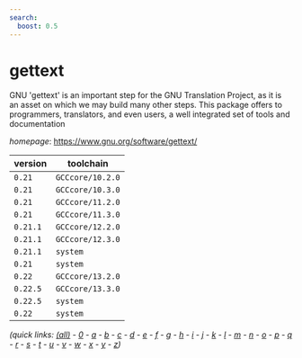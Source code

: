 ```yaml
---
search:
  boost: 0.5
---
```

# gettext

GNU 'gettext' is an important step for the GNU Translation Project, as it is an asset on which we may build many other steps. This package offers to programmers, translators, and even users, a well integrated set of tools and documentation

*homepage*: <https://www.gnu.org/software/gettext/>

version | toolchain
--------|----------
``0.21`` | ``GCCcore/10.2.0``
``0.21`` | ``GCCcore/10.3.0``
``0.21`` | ``GCCcore/11.2.0``
``0.21`` | ``GCCcore/11.3.0``
``0.21.1`` | ``GCCcore/12.2.0``
``0.21.1`` | ``GCCcore/12.3.0``
``0.21.1`` | ``system``
``0.21`` | ``system``
``0.22`` | ``GCCcore/13.2.0``
``0.22.5`` | ``GCCcore/13.3.0``
``0.22.5`` | ``system``
``0.22`` | ``system``


*(quick links: [(all)](../index.md) - [0](../0/index.md) - [a](../a/index.md) - [b](../b/index.md) - [c](../c/index.md) - [d](../d/index.md) - [e](../e/index.md) - [f](../f/index.md) - [g](../g/index.md) - [h](../h/index.md) - [i](../i/index.md) - [j](../j/index.md) - [k](../k/index.md) - [l](../l/index.md) - [m](../m/index.md) - [n](../n/index.md) - [o](../o/index.md) - [p](../p/index.md) - [q](../q/index.md) - [r](../r/index.md) - [s](../s/index.md) - [t](../t/index.md) - [u](../u/index.md) - [v](../v/index.md) - [w](../w/index.md) - [x](../x/index.md) - [y](../y/index.md) - [z](../z/index.md))*

